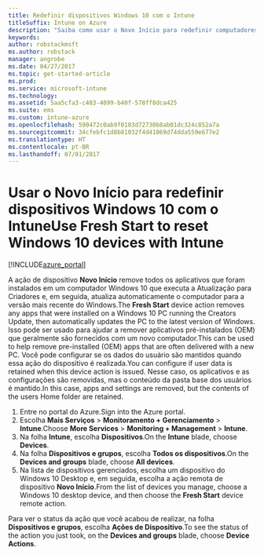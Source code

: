 ```yaml
---
title: Redefinir dispositivos Windows 10 com o Intune
titleSuffix: Intune on Azure
description: "Saiba como usar o Novo Início para redefinir computadores Windows 10 que executam o Intune."
keywords: 
author: robstackmsft
ms.author: robstack
manager: angrobe
ms.date: 04/27/2017
ms.topic: get-started-article
ms.prod: 
ms.service: microsoft-intune
ms.technology: 
ms.assetid: 5aa5cfa3-c483-4099-b40f-578ff8dca425
ms.suite: ems
ms.custom: intune-azure
ms.openlocfilehash: 590472c0ab9f0103d72730b8ab01dc324c852a7a
ms.sourcegitcommit: 34cfebfc1d8b81032f4d41869d74dda559e677e2
ms.translationtype: HT
ms.contentlocale: pt-BR
ms.lasthandoff: 07/01/2017
---
```

# <span data-ttu-id="8c7af-103">Usar o Novo Início para redefinir dispositivos Windows 10 com o Intune</span><span class="sxs-lookup"><span data-stu-id="8c7af-103">Use Fresh Start to reset Windows 10 devices with Intune</span></span>
<a id="use-fresh-start-to-reset-windows-10-devices-with-intune" class="xliff"></a>


[!INCLUDE[azure_portal](./includes/azure_portal.md)]

<span data-ttu-id="8c7af-104">A ação de dispositivo **Novo Início** remove todos os aplicativos que foram instalados em um computador Windows 10 que executa a Atualização para Criadores e, em seguida, atualiza automaticamente o computador para a versão mais recente do Windows.</span><span class="sxs-lookup"><span data-stu-id="8c7af-104">The **Fresh Start** device action removes any apps that were installed on a Windows 10 PC running the Creators Update, then automatically updates the PC to the latest version of Windows.</span></span>
<span data-ttu-id="8c7af-105">Isso pode ser usado para ajudar a remover aplicativos pré-instalados (OEM) que geralmente são fornecidos com um novo computador.</span><span class="sxs-lookup"><span data-stu-id="8c7af-105">This can be used to help remove pre-installed (OEM) apps that are often delivered with a new PC.</span></span> <span data-ttu-id="8c7af-106">Você pode configurar se os dados do usuário são mantidos quando essa ação do dispositivo é realizada.</span><span class="sxs-lookup"><span data-stu-id="8c7af-106">You can configure if user data is retained when this device action is issued.</span></span> <span data-ttu-id="8c7af-107">Nesse caso, os aplicativos e as configurações são removidas, mas o conteúdo da pasta base dos usuários é mantido.</span><span class="sxs-lookup"><span data-stu-id="8c7af-107">In this case, apps and settings are removed, but the contents of the users Home folder are retained.</span></span>

1. <span data-ttu-id="8c7af-108">Entre no portal do Azure.</span><span class="sxs-lookup"><span data-stu-id="8c7af-108">Sign into the Azure portal.</span></span>
2. <span data-ttu-id="8c7af-109">Escolha **Mais Serviços** > **Monitoramento + Gerenciamento** > **Intune**.</span><span class="sxs-lookup"><span data-stu-id="8c7af-109">Choose **More Services** > **Monitoring + Management** > **Intune**.</span></span>
3. <span data-ttu-id="8c7af-110">Na folha **Intune**, escolha **Dispositivos**.</span><span class="sxs-lookup"><span data-stu-id="8c7af-110">On the **Intune** blade, choose **Devices**.</span></span>
4. <span data-ttu-id="8c7af-111">Na folha **Dispositivos e grupos**, escolha **Todos os dispositivos**.</span><span class="sxs-lookup"><span data-stu-id="8c7af-111">On the **Devices and groups** blade, choose **All devices**.</span></span>
5. <span data-ttu-id="8c7af-112">Na lista de dispositivos gerenciados, escolha um dispositivo do Windows 10 Desktop e, em seguida, escolha a ação remota de dispositivo **Novo Início**.</span><span class="sxs-lookup"><span data-stu-id="8c7af-112">From the list of devices you manage, choose a Windows 10 desktop device, and then choose the **Fresh Start** device remote action.</span></span>

<span data-ttu-id="8c7af-113">Para ver o status da ação que você acabou de realizar, na folha **Dispositivos e grupos**, escolha **Ações de Dispositivo**.</span><span class="sxs-lookup"><span data-stu-id="8c7af-113">To see the status of the action you just took, on the **Devices and groups** blade, choose **Device Actions**.</span></span>

